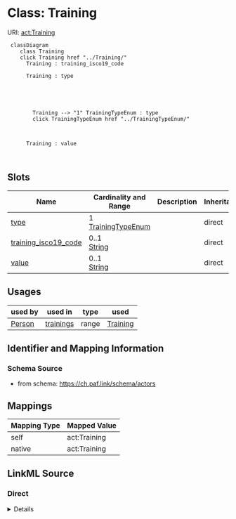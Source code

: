 

# Class: Training 



URI: [act:Training](https://ch.paf.link/schema/actors/Training)





```mermaid
 classDiagram
    class Training
    click Training href "../Training/"
      Training : training_isco19_code
        
      Training : type
        
          
    
        
        
        Training --> "1" TrainingTypeEnum : type
        click TrainingTypeEnum href "../TrainingTypeEnum/"
    

        
      Training : value
        
      
```




<!-- no inheritance hierarchy -->


## Slots

| Name | Cardinality and Range | Description | Inheritance |
| ---  | --- | --- | --- |
| [type](type.md) | 1 <br/> [TrainingTypeEnum](TrainingTypeEnum.md) |  | direct |
| [training_isco19_code](training_isco19_code.md) | 0..1 <br/> [String](String.md) |  | direct |
| [value](value.md) | 0..1 <br/> [String](String.md) |  | direct |





## Usages

| used by | used in | type | used |
| ---  | --- | --- | --- |
| [Person](Person.md) | [trainings](trainings.md) | range | [Training](Training.md) |







## Identifier and Mapping Information






### Schema Source


* from schema: https://ch.paf.link/schema/actors




## Mappings

| Mapping Type | Mapped Value |
| ---  | ---  |
| self | act:Training |
| native | act:Training |






## LinkML Source

<!-- TODO: investigate https://stackoverflow.com/questions/37606292/how-to-create-tabbed-code-blocks-in-mkdocs-or-sphinx -->

### Direct

<details>
```yaml
name: Training
from_schema: https://ch.paf.link/schema/actors
attributes:
  type:
    name: type
    from_schema: https://ch.paf.link/schema/actors
    rank: 1000
    domain_of:
    - Training
    - Contact
    range: TrainingTypeEnum
    required: true
  training_isco19_code:
    name: training_isco19_code
    from_schema: https://ch.paf.link/schema/actors
    rank: 1000
    slot_uri: act:trainingIsco19Code
    domain_of:
    - Training
  value:
    name: value
    from_schema: https://ch.paf.link/schema/actors
    domain_of:
    - Name
    - Gender
    - Occupation
    - Training
    - Contact

```
</details>

### Induced

<details>
```yaml
name: Training
from_schema: https://ch.paf.link/schema/actors
attributes:
  type:
    name: type
    from_schema: https://ch.paf.link/schema/actors
    rank: 1000
    alias: type
    owner: Training
    domain_of:
    - Training
    - Contact
    range: TrainingTypeEnum
    required: true
  training_isco19_code:
    name: training_isco19_code
    from_schema: https://ch.paf.link/schema/actors
    rank: 1000
    slot_uri: act:trainingIsco19Code
    alias: training_isco19_code
    owner: Training
    domain_of:
    - Training
    range: string
  value:
    name: value
    from_schema: https://ch.paf.link/schema/actors
    alias: value
    owner: Training
    domain_of:
    - Name
    - Gender
    - Occupation
    - Training
    - Contact
    range: string

```
</details>